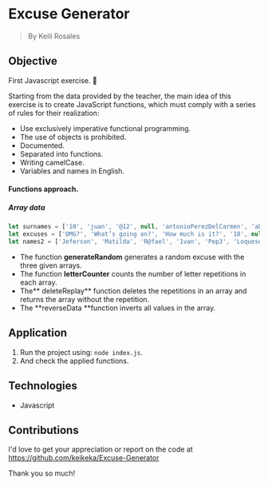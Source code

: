 # Excuse Generator

> By Keili Rosales

## Objective

First Javascript exercise. 🙌

Starting from the data provided by the teacher, the main idea of this exercise is to create JavaScript functions, which must comply with a series of rules for their realization: 
- Use exclusively imperative functional programming.
- The use of objects is prohibited.
- Documented.
- Separated into functions.
- Writing camelCase.
- Variables and names in English. 

#### Functions approach.

##### Array data
```JavaScript
let surnames = ['10', 'juan', '@12', null, 'antonioPerezDelCarmen', 'abcdefghtioiasoisdjads', 'Manolo', 'Perez', 'Soledad'];
let excuses = ['OMG?', 'What’s going on?', 'How much is it?', '18', null, undefined, function () { }];
let names2 = ['Jeferson', 'Matilda', 'R@fael', '1van', 'Pep3', 'Loquesea', 'Fel1berto', 'Pepit@', 'D@M', 'Pep3'];
```
- The function **generateRandom** generates a random excuse with the three given arrays.
- The function **letterCounter** counts the number of letter repetitions in each array.
- The** deleteReplay** function deletes the repetitions in an array and returns the array without the repetition.
- The **reverseData **function inverts all values in the array.

## Application

1. Run the project using: `node index.js`.
2. And check the applied functions.

## Technologies

- Javascript

## Contributions

I'd love to get your appreciation or report on the code at https://github.com/keikeka/Excuse-Generator

Thank you so much!